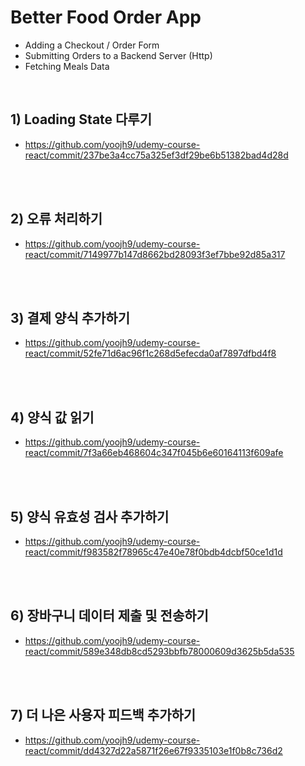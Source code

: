 # Better Food Order App

-   Adding a Checkout / Order Form
-   Submitting Orders to a Backend Server (Http)
-   Fetching Meals Data

<br>

## 1) Loading State 다루기

-   https://github.com/yoojh9/udemy-course-react/commit/237be3a4cc75a325ef3df29be6b51382bad4d28d

<br><br>

## 2) 오류 처리하기

-   https://github.com/yoojh9/udemy-course-react/commit/7149977b147d8662bd28093f3ef7bbe92d85a317

<br><br>

## 3) 결제 양식 추가하기

-   https://github.com/yoojh9/udemy-course-react/commit/52fe71d6ac96f1c268d5efecda0af7897dfbd4f8

<br><br>

## 4) 양식 값 읽기

-   https://github.com/yoojh9/udemy-course-react/commit/7f3a66eb468604c347f045b6e60164113f609afe

<br><br>

## 5) 양식 유효성 검사 추가하기

-   https://github.com/yoojh9/udemy-course-react/commit/f983582f78965c47e40e78f0bdb4dcbf50ce1d1d

<br><br>

## 6) 장바구니 데이터 제출 및 전송하기

-   https://github.com/yoojh9/udemy-course-react/commit/589e348db8cd5293bbfb78000609d3625b5da535

<br><br>

## 7) 더 나은 사용자 피드백 추가하기

-   https://github.com/yoojh9/udemy-course-react/commit/dd4327d22a5871f26e67f9335103e1f0b8c736d2
